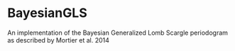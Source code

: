 # BayesianGLS
An implementation of the Bayesian Generalized Lomb Scargle periodogram as described by Mortier et al. 2014
